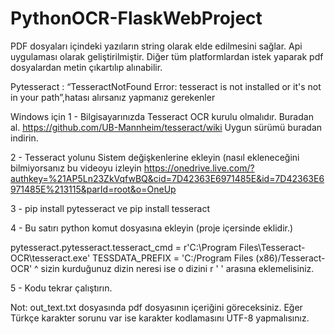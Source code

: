 # PythonOCR-FlaskWebProject
PDF dosyaları içindeki yazıların string olarak elde edilmesini sağlar. Api uygulaması olarak geliştirilmiştir. Diğer tüm platformlardan istek yaparak pdf dosyalardan metin çıkartılıp alınabilir.


Pytesseract : “TesseractNotFound Error: tesseract is not installed or it's not in your path”,hatası alırsanız yapmanız gerekenler



Windows için
1 - Bilgisayarınızda Tesseract OCR kurulu olmalıdır.
Buradan al. https://github.com/UB-Mannheim/tesseract/wiki
Uygun sürümü buradan indirin.

2 - Tesseract yolunu  Sistem değişkenlerine ekleyin 
    (nasıl ekleneceğini bilmiyorsanız bu videoyu izleyin https://onedrive.live.com/?authkey=%21AP5Ln23ZkVqfwBQ&cid=7D42363E6971485E&id=7D42363E6971485E%213115&parId=root&o=OneUp

3 - pip install pytesseract ve pip install tesseract

4 - Bu satırı python komut dosyasına ekleyin (proje içersinde eklidir.)

pytesseract.pytesseract.tesseract_cmd = r'C:\Program Files\Tesseract-OCR\tesseract.exe'
TESSDATA_PREFIX = 'C:/Program Files (x86)/Tesseract-OCR' ^ sizin kurduğunuz dizin neresi ise o dizini r ' ' arasına eklemelisiniz.

5 - Kodu tekrar çalıştırın.



Not: out_text.txt  dosyasında pdf dosyasının içeriğini göreceksiniz. Eğer Türkçe karakter sorunu var ise karakter kodlamasını UTF-8 yapmalısınız.
